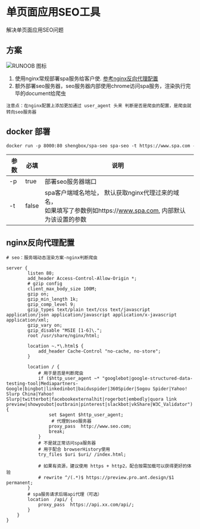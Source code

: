 # 单页面应用SEO工具

解决单页面应用SEO问题

## 方案
![RUNOOB 图标](https://shengbox-picture-bed.oss-cn-hangzhou.aliyuncs.com/WechatIMG72.jpeg)  


1. 使用nginx常规部署spa服务给客户使. [参考nginx反向代理配置](#nginx反向代理配置)
2. 额外部署seo服务器，seo服务器内部使用chrome访问spa服务，渲染执行完毕的document给爬虫
```
注意点：在nginx配置上添加更加通过 user_agent 头来 判断是否是爬虫的配置，是爬虫就转向seo服务器
```

## docker 部署
```dockerfile
docker run -p 8000:80 shengbox/spa-seo spa-seo -t https://www.spa.com -p 80
```

|  参数   | 必填  |说明 |
|  ----------  | ----  |---------- |
|  -p  | true  |  部署seo服务器端口  |
| -t  | false |  spa客户端域名地址， 默认获取nginx代理过来的域名，<br/> 如果填写了参数例如https://www.spa.com, 内部默认为该设置的参数   |






## nginx反向代理配置

```
# seo：服务端动态渲染方案-nginx判断爬虫

server {
        listen 80;
        add_header Access-Control-Allow-Origin *;
        # gzip config
        client_max_body_size 100M;
        gzip on;
        gzip_min_length 1k;
        gzip_comp_level 9;
        gzip_types text/plain text/css text/javascript application/json application/javascript application/x-javascript application/xml;
        gzip_vary on;
        gzip_disable "MSIE [1-6]\.";
        root /usr/share/nginx/html;

        location ~.*\.html$ {
            add_header Cache-Control "no-cache, no-store";
        }

        location / {
            # 用于是否是判断爬虫
            if ($http_user_agent ~* "googlebot|google-structured-data-testing-tool|Mediapartners-Google|bingbot|linkedinbot|baiduspider|360Spider|Sogou Spider|Yahoo! Slurp China|Yahoo! Slurp|twitterbot|facebookexternalhit|rogerbot|embedly|quora link preview|showyoubot|outbrain|pinterest|slackbot|vkShare|W3C_Validator") {
                set $agent $http_user_agent;
                 # 代理到seo服务器
                proxy_pass  http://www.seo.com;
                break;
            }
            # 不是就正常访问spa服务器
            # 用于配合 browserHistory使用
            try_files $uri $uri/ /index.html;

            # 如果有资源，建议使用 https + http2，配合按需加载可以获得更好的体验
            # rewrite ^/(.*)$ https://preview.pro.ant.design/$1 permanent;
        }
        # spa服务请求后端api代理（可选）
        location  /api/ {
            proxy_pass  https://api.xx.com/api/;
        }
    }
}
```

